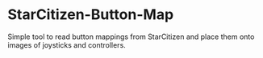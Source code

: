 # StarCitizen-Button-Map
Simple tool to read button mappings from StarCitizen and place them onto images of joysticks and controllers.
